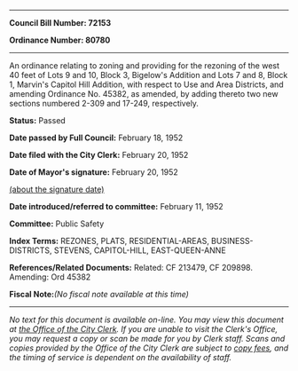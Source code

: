 

********

**Council Bill Number: 72153**
   
**Ordinance Number: 80780**
********

 An ordinance relating to zoning and providing for the rezoning of the west 40 feet of Lots 9 and 10, Block 3, Bigelow's Addition and Lots 7 and 8, Block 1, Marvin's Capitol Hill Addition, with respect to Use and Area Districts, and amending Ordinance No. 45382, as amended, by adding thereto two new sections numbered 2-309 and 17-249, respectively.

**Status:** Passed
   
**Date passed by Full Council:** February 18, 1952
   
**Date filed with the City Clerk:** February 20, 1952
   
**Date of Mayor's signature:** February 20, 1952
   
[(about the signature date)](/~public/approvaldate.htm)
   
   
   
**Date introduced/referred to committee:** February 11, 1952
   
**Committee:** Public Safety
   
   
**Index Terms:** REZONES, PLATS, RESIDENTIAL-AREAS, BUSINESS-DISTRICTS, STEVENS, CAPITOL-HILL, EAST-QUEEN-ANNE

**References/Related Documents:** Related: CF 213479, CF 209898. Amending: Ord 45382

**Fiscal Note:**_(No fiscal note available at this time)_
********

_No text for this document is available on-line. You may view this document at [the Office of the City Clerk](http://www.seattle.gov/leg/clerk/contactUs.htm). If you are unable to visit the Clerk's Office, you may request a copy or scan be made for you by Clerk staff. Scans and copies provided by the Office of the City Clerk are subject to [copy fees](http://clerk.seattle.gov/~public/clerkfees.htm), and the timing of service is dependent on the availability of staff._

